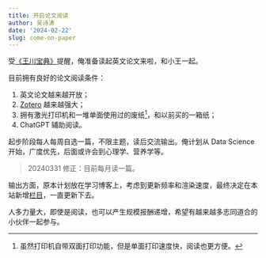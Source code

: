 ```yaml
---
title: 开启论文阅读
author: 吴诗涛
date: '2024-02-22'
slug: come-on-paper
---
```


受[《王川宝典》](https://learn.shitao5.org/posts/20240203-wcbd/#%E8%BE%93%E5%85%A5)提醒，俺准备读起英文论文来啦，和小王一起。

目前拥有良好的论文阅读条件：

1.  英文论文越来越开放；
2.  [Zotero](https://www.zotero.org/) 越来越强大；
3.  拥有激光打印机和一堆单面使用过的废纸[^1]，和以前买的一箱纸；
4.  ChatGPT 辅助阅读。

[^1]: 虽然打印机自带双面打印功能，但是单面打印速度快，阅读也更方便。

起步阶段每人每周自选一篇，不限主题，读后交流输出。俺计划从 Data Science 开始，广度优先，后面或许会到心理学、营养学等。

> 20240331 修正：目前每月读一篇。

输出方面，原本计划放在学习博客上，考虑到更新频率和渲染速度，最终决定在本站新增[栏目](../../paper)，一直更新下去。

人多力量大，即使是阅读，也可以产生规模报酬递增，希望有越来越多志同道合的小伙伴一起参与。
